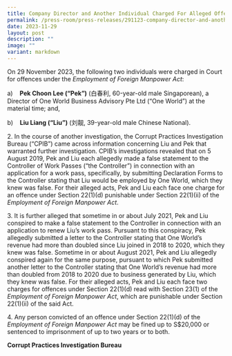 ```yaml
---
title: Company Director and Another Individual Charged For Alleged Offences
permalink: /press-room/press-releases/291123-company-director-and-another-individual-charged/
date: 2023-11-29
layout: post
description: ""
image: ""
variant: markdown
---
```

 On 29 November 2023, the following two individuals were charged in Court for offences under the *Employment of Foreign Manpower Act*:

a)    **Pek Choon Lee (“Pek”)** (白春利, 60-year-old male Singaporean), a Director of One World Business Advisory Pte Ltd (“One World”) at the material time; and,

b)    **Liu Liang (“Liu”)** (刘靓, 39-year-old male Chinese National).

2\. In the course of another investigation, the Corrupt Practices Investigation Bureau (“CPIB”) came across information concerning Liu and Pek that warranted further investigation. CPIB’s investigations revealed that on 5 August 2019, Pek and Liu each allegedly made a false statement to the Controller of Work Passes (“the Controller”) in connection with an application for a work pass, specifically, by submitting Declaration Forms to the Controller stating that Liu would be employed by One World, which they knew was false. For their alleged acts, Pek and Liu each face one charge for an offence under Section 22(1)(d) punishable under Section 22(1)(ii) of the *Employment of Foreign Manpower Act*.

3\. It is further alleged that sometime in or about July 2021, Pek and Liu conspired to make a false statement to the Controller in connection with an application to renew Liu’s work pass. Pursuant to this conspiracy, Pek allegedly submitted a letter to the Controller stating that One World’s revenue had more than doubled since Liu joined in 2018 to 2020, which they knew was false. Sometime in or about August 2021, Pek and Liu allegedly conspired again for the same purpose, pursuant to which Pek submitted another letter to the Controller stating that One World’s revenue had more than doubled from 2018 to 2020 due to business generated by Liu, which they knew was false. For their alleged acts, Pek and Liu each face two charges for offences under Section 22(1)(d) read with Section 23(1) of the *Employment of Foreign Manpower Act*, which are punishable under Section 22(1)(ii) of the said Act.

4\. Any person convicted of an offence under Section 22(1)(d) of the *Employment of Foreign Manpower Act* may be fined up to S$20,000 or sentenced to imprisonment of up to two years or to both.

**Corrupt Practices Investigation Bureau**